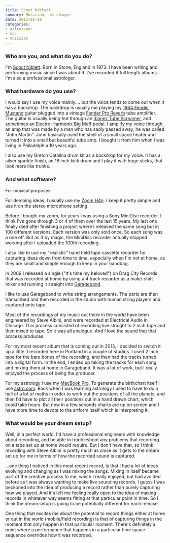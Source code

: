 ```yaml
---
title: Scout Niblett
summary: Musician, astrologer
date: 2013-02-19
categories:
- astrologer
- mac
- musician
---
```


### Who are you, and what do you do?
 
I'm [Scout Niblett](http://www.scoutniblett.com/ "Scout's website."). Born in Stone, England in 1973. I have been writing and performing music since I was about 9. I've recorded 6 full length albums. I'm also a professional astrologer.

### What hardware do you use?

I would say I use my voice mainly.... but the voice tends to come out when it has a backdrop. The backdrop is usually me playing my [1964 Fender Mustang][mustang] guitar plugged into a vintage [Fender Pro Reverb][pro-reverb] tube amplifier. The guitar is usually being fed through an [Ibanez Tube Screamer][tube-screamer], and sometimes an [Electro-Harmonix Big Muff][big-muff] pedal. I amplify my voice through an amp that was made by a man who has sadly passed away, he was called "John Martin". John basically used the shell of a small space heater and turned it into a small but beautiful tube amp. I bought it from him when I was living in Philadelphia 10 years ago.

I also use my Gretch Catalina drum kit as a backdrop for my voice. It has a silver sparkle finish, an 18 inch kick drum and I play it with huge sticks, that look more like trunks.
 
### And what software?

For musical purposes:

For demoing ideas, I usually use my [Zoom H4n][h4n]. I keep it pretty simple and use it on the stereo microphone setting.

Before I bought my zoom, for years I was using a Sony MiniDisc recorder. I think I've gone through 3 or 4 of them over the last 15 years. My last one finally died after finishing a project where I released the same song but in 100 different versions. Each version was only sold once. So each song was a one off. But as if by magic, the MiniDisc recorder actually stopped working after I uploaded the 100th recording.

I also like to use my "realistic" hand held tape cassette recorder for capturing ideas down from time to time, especially when I'm not at home, as they are small and simple enough to keep in your handbag.

In 2009 I released a single ("It's time my beloved") on Drag City Records that was recorded at home by using a 4 track recorder as a make-shift mixer and running it straight into [Garageband][].

I like to use Garageband to write string arrangements. The parts are then transcribed and then recorded in the studio with human string players and captured onto tape.

Most of the recordings of my music out there in the world have been engineered by Steve Albini, and were recorded at Electrical Audio in Chicago. This process consisted of recording live straight to 2 inch tape and then mixed to tape. So it was all analogue. And I love the sound that that process produces.

For my most recent album that is coming out in 2013, I decided to switch it up a little. I recorded here in Portland in a couple of studios. I used 2 inch tape for the bare bones of the recording, and then had the tracks turned into a digital form. In the end, I ended up taking the tracks for each song, and mixing them at home in Garageband. It was a lot of work, but I really enjoyed the process of being the producer.

For my astrology I use my [MacBook Pro][macbook-pro]. To generate the birthchart itself I use [astro.com](http://astro.com/ "An astrology/horoscope website."). Back when I was learning astrology I used to have to do a hell of a lot of maths in order to work out the positions of all the planets, and then I'd have to plot all their positions out in a hand drawn chart, which could take hours. But now in a few seconds charts are up on screen and I have more time to devote to the artform itself which is interpreting it.

### What would be your dream setup?

Well, in a perfect world, I'd have a professional engineers with knowledge about recording, and be able to troubleshoot any problems that recording on a tape set up at home would require. But I don't have that, so I think recording with Steve Albini is pretty much as close as it gets to the dream set up for me in terms of how the recorded sound is captured.

...one thing I noticed in this most recent record, is that I had a lot of ideas evolving and changing as I was mixing the songs. Mixing in itself became part of the creative process to me, which I really enjoyed, but had avoided before as I was always wanting to make live sounding records. I guess I was beckoned into the idea of producing a record rather than purely capturing how we played. And it's left me feeling really open to the idea of making records in whatever way seems fitting at that particular point in time. So I think the dream setup is going to be potentially different for each release.

One thing that excites me about the potential to record things either at home or out in the world (mobile/field recording) is that of capturing things in the moment that only happen in that particular moment. There's definitely a point where a performance that happens in a particular time space sequence overrides how it was recorded.

[big-muff]: https://en.wikipedia.org/wiki/Big_Muff "A guitar distortion pedal."
[garageband]: https://www.apple.com/mac/garageband/ "An audio recording and editing tool for the Mac."
[h4n]: https://www.zoom.co.jp/english/products/h4n/ "A digital audio recorder."
[macbook-pro]: https://www.apple.com/macbook-pro/ "A laptop."
[mustang]: https://en.wikipedia.org/wiki/Fender_Mustang "An electric guitar."
[pro-reverb]: https://en.wikipedia.org/wiki/Fender_Pro_Reverb "A guitar amplifier."
[tube-screamer]: https://en.wikipedia.org/wiki/Ibanez_Tube_Screamer "A guitar pedal."
